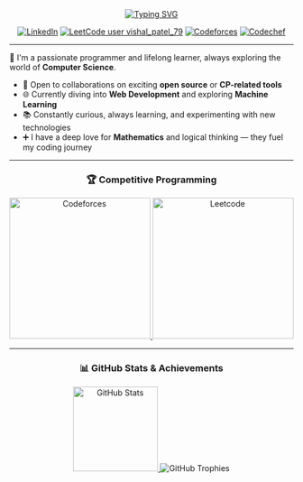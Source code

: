 <div align="center">
  <a href="https://github.com/vishalpatel2023" target="_blank">
    <img src="https://readme-typing-svg.herokuapp.com?font=Consolas&weight=600&duration=2000&pause=1000&center=true&vCenter=true&width=435&lines=Hi%2C+I+am+Vishal+Patel!;%3CCompetitive+Programmer%3E;%3CExploring+Web+Development%3E;%3CLoves+Problem+Solving%3E;%3COpen+Source+Explorer%3E" alt="Typing SVG" />
  </a>

<br/>

[![LinkedIn](https://img.shields.io/badge/LinkedIn-%230077B5.svg?style=flat&logo=linkedin&logoColor=white)](https://www.linkedin.com/in/vishalpatel2025)
[![LeetCode user vishal_patel_79](https://img.shields.io/badge/dynamic/json?style=flat&labelColor=black&color=%23ffa116&label=Leetcode&query=ratingQuantile&url=https%3A%2F%2Fleetcode-badge.vercel.app%2Fapi%2Fusers%2Fvishal_patel_79&logo=leetcode&logoColor=yellow)](https://leetcode.com/u/vishal_patel_79/)
[![Codeforces](https://codeforces-readme-stats.vercel.app/api/badge?username=Vishal_Patel3314)](https://codeforces.com/profile/Vishal_Patel3314)
[![Codechef](https://cp-logo.vercel.app/codechef/vishalpatel_79)](https://www.codechef.com/users/vishalpatel_79)

</div>

---

🚀 I'm a passionate programmer and lifelong learner, always exploring the world of **Computer Science**.

<!-- - Currently focused on learning **Web Development**
- Looking to collaborate on interesting **open source** or **CP-related tools** -->
- 🤝 Open to collaborations on exciting **open source** or **CP-related tools**
- 🌐 Currently diving into **Web Development** and exploring **Machine Learning**
- 📚 Constantly curious, always learning, and experimenting with new technologies
- ➕ I have a deep love for **Mathematics** and logical thinking — they fuel my coding journey
---

<div align="center">
  <h3>🏆 Competitive Programming</h3>
  <a href="https://codeforces.com/profile/Vishal_Patel3314" target="_blank">
    <img src="https://codeforces-readme-stats.vercel.app/api/card?username=Vishal_Patel3314" alt="Codeforces" height="250" />
  </a>
  <a href="https://leetcode.com/u/vishal_patel_79/" target="_blank">
    <img src="https://leetcard.jacoblin.cool/vishal_patel_79?ext=contest" alt="Leetcode" height="250" />
  </a>
</div>

---

<div align="center">
  <h3>📊 GitHub Stats & Achievements</h3>
  <a href="https://github.com/vishalpatel2023" target="_blank">
    <img src="https://github-readme-stats.vercel.app/api?username=vishalpatel2023&count_private=true&show_icons=true&theme=tokyonight" alt="GitHub Stats" height="150" />
  </a>
  <img src="https://github-profile-trophy.vercel.app/?username=vishalpatel2023&theme=onedark&margin-w=15&no-frame=true" alt="GitHub Trophies" />
</div>

